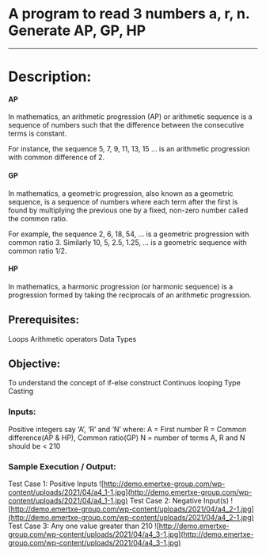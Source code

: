 # A program to read 3 numbers a, r, n. Generate AP, GP, HP
---
# Description:

#### AP
In mathematics, an arithmetic progression (AP) or arithmetic sequence is a sequence of numbers such that the difference between the consecutive terms is constant.

For instance, the sequence 5, 7, 9, 11, 13, 15 … is an arithmetic progression with common difference of 2.

#### GP
In mathematics, a geometric progression, also known as a geometric sequence, is a sequence of numbers where each term after the first is found by multiplying the previous one by a fixed, non-zero number called the common ratio.

For example, the sequence 2, 6, 18, 54, … is a geometric progression with common ratio 3. Similarly 10, 5, 2.5, 1.25, … is a geometric sequence with common ratio 1/2.

#### HP
In mathematics, a harmonic progression (or harmonic sequence) is a progression formed by taking the reciprocals of an arithmetic progression.

## Prerequisites:
Loops
Arithmetic operators
Data Types

## Objective:
To understand the concept of
if-else construct
Continuos looping
Type Casting

### Inputs:
Positive integers say ‘A’, ‘R’ and ‘N’
where:
A = First number
R = Common difference(AP & HP), Common ratio(GP)
N = number of terms
A, R and N should be < 210

### Sample Execution / Output:
Test Case 1: Positive Inputs
![http://demo.emertxe-group.com/wp-content/uploads/2021/04/a4_1-1.jpg](http://demo.emertxe-group.com/wp-content/uploads/2021/04/a4_1-1.jpg)
Test Case 2: Negative Input(s)
![http://demo.emertxe-group.com/wp-content/uploads/2021/04/a4_2-1.jpg](http://demo.emertxe-group.com/wp-content/uploads/2021/04/a4_2-1.jpg)
Test Case 3: Any one value greater than 210
![http://demo.emertxe-group.com/wp-content/uploads/2021/04/a4_3-1.jpg](http://demo.emertxe-group.com/wp-content/uploads/2021/04/a4_3-1.jpg)
